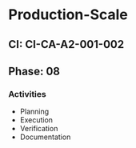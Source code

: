# Production-Scale

## CI: CI-CA-A2-001-002
## Phase: 08

### Activities
- Planning
- Execution
- Verification
- Documentation
